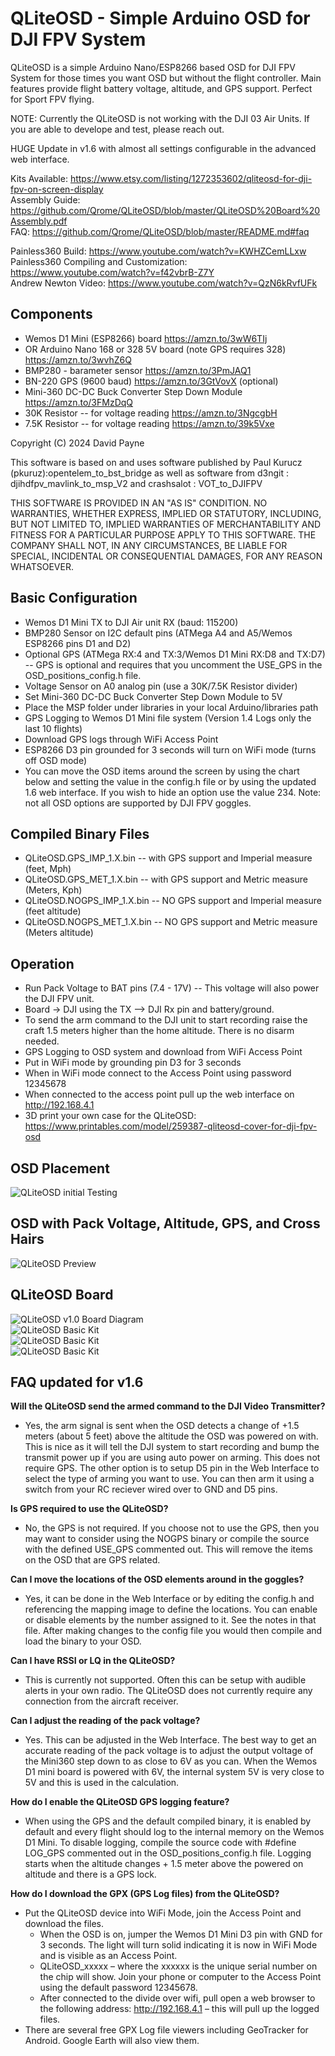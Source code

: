 # QLiteOSD - Simple Arduino OSD for DJI FPV System

QLiteOSD is a simple Arduino Nano/ESP8266 based OSD for DJI FPV System for those times you want OSD but without the flight controller.  Main features provide flight battery voltage, altitude, and GPS support.  Perfect for Sport FPV flying.

NOTE:  Currently the QLiteOSD is not working with the DJI 03 Air Units.  If you are able to develope and test, please reach out.  

HUGE Update in v1.6 with almost all settings configurable in the advanced web interface.  

Kits Available:  https://www.etsy.com/listing/1272353602/qliteosd-for-dji-fpv-on-screen-display  
Assembly Guide:  https://github.com/Qrome/QLiteOSD/blob/master/QLiteOSD%20Board%20Assembly.pdf  
FAQ:  https://github.com/Qrome/QLiteOSD/blob/master/README.md#faq

Painless360 Build: https://www.youtube.com/watch?v=KWHZCemLLxw  
Painless360 Compiling and Customization: https://www.youtube.com/watch?v=f42vbrB-Z7Y  
Andrew Newton Video: https://www.youtube.com/watch?v=QzN6kRvfUFk  

## Components
* Wemos D1 Mini (ESP8266) board https://amzn.to/3wW6TIj
* OR Arduino Nano 168 or 328 5V board (note GPS requires 328) https://amzn.to/3wvhZ6Q
* BMP280 - barameter sensor https://amzn.to/3PmJAQ1
* BN-220 GPS (9600 baud) https://amzn.to/3GtVovX (optional)
* Mini-360 DC-DC Buck Converter Step Down Module https://amzn.to/3FMzDqQ
* 30K Resistor -- for voltage reading https://amzn.to/3NgcgbH
* 7.5K Resistor -- for voltage reading https://amzn.to/39k5Vxe

Copyright (C) 2024 David Payne  
 
This software is based on and uses software published by Paul Kurucz (pkuruz):opentelem_to_bst_bridge
as well as software from d3ngit : djihdfpv_mavlink_to_msp_V2
and crashsalot : VOT_to_DJIFPV
  
THIS SOFTWARE IS PROVIDED IN AN "AS IS" CONDITION. NO WARRANTIES,
WHETHER EXPRESS, IMPLIED OR STATUTORY, INCLUDING, BUT NOT LIMITED
TO, IMPLIED WARRANTIES OF MERCHANTABILITY AND FITNESS FOR A
PARTICULAR PURPOSE APPLY TO THIS SOFTWARE. THE COMPANY SHALL NOT,
IN ANY CIRCUMSTANCES, BE LIABLE FOR SPECIAL, INCIDENTAL OR
CONSEQUENTIAL DAMAGES, FOR ANY REASON WHATSOEVER.
 
## Basic Configuration
* Wemos D1 Mini TX to DJI Air unit RX (baud: 115200)
* BMP280 Sensor on I2C default pins (ATMega A4 and A5/Wemos ESP8266 pins D1 and D2)
* Optional GPS (ATMega RX:4 and TX:3/Wemos D1 Mini RX:D8 and TX:D7) -- GPS is optional and requires that you uncomment the USE_GPS in the OSD_positions_config.h file.
* Voltage Sensor on A0 analog pin (use a 30K/7.5K Resistor divider)
* Set Mini-360 DC-DC Buck Converter Step Down Module to 5V
* Place the MSP folder under libraries in your local Arduino/libraries path  
* GPS Logging to Wemos D1 Mini file system (Version 1.4 Logs only the last 10 flights)
* Download GPS logs through WiFi Access Point
* ESP8266 D3 pin grounded for 3 seconds will turn on WiFi mode (turns off OSD mode)
* You can move the OSD items around the screen by using the chart below and setting the value in the config.h file or by using the updated 1.6 web interface.  If you wish to hide an option use the value 234.  Note: not all OSD options are supported by DJI FPV goggles.

## Compiled Binary Files
* QLiteOSD.GPS_IMP_1.X.bin -- with GPS support and Imperial measure (feet, Mph)  
* QLiteOSD.GPS_MET_1.X.bin -- with GPS support and Metric measure (Meters, Kph)  
* QLiteOSD.NOGPS_IMP_1.X.bin -- NO GPS support and Imperial measure (feet altitude)  
* QLiteOSD.NOGPS_MET_1.X.bin -- NO GPS support and Metric measure (Meters altitude)  
 
## Operation
* Run Pack Voltage to BAT pins (7.4 - 17V) -- This voltage will also power the DJI FPV unit.
* Board -> DJI using the TX --> DJI Rx pin and battery/ground.
* To send the arm command to the DJI unit to start recording raise the craft 1.5 meters higher than the home altitude.  There is no disarm needed.
* GPS Logging to OSD system and download from WiFi Access Point
* Put in WiFi mode by grounding pin D3 for 3 seconds
* When in WiFi mode connect to the Access Point using password 12345678 
* When connected to the access point pull up the web interface on http://192.168.4.1
* 3D print your own case for the QLiteOSD:  https://www.printables.com/model/259387-qliteosd-cover-for-dji-fpv-osd
 
## OSD Placement
![QLiteOSD initial Testing](/images/OSD_positions.png)  

## OSD with Pack Voltage, Altitude, GPS, and Cross Hairs
![QLiteOSD Preview](/images/PXL_20220612_040647213.jpg)  

## QLiteOSD Board
![QLiteOSD v1.0 Board Diagram](/images/PXL_20220613_010941035.jpg)  
![QLiteOSD Basic Kit](/images/PXL_20220612_231228968.jpg)  
![QLiteOSD Basic Kit](/images/PXL_20220613_004957916.jpg)  
![QLiteOSD Basic Kit](/images/PXL_20220613_010424662.jpg)  

## FAQ updated for v1.6
**Will the QLiteOSD send the armed command to the DJI Video Transmitter?**  
* Yes, the arm signal is sent when the OSD detects a change of +1.5 meters (about 5 feet) above the altitude the OSD was powered on with.  This is nice as it will tell the DJI system to start recording and bump the transmit power up if you are using auto power on arming.  This does not require GPS.  The other option is to setup D5 pin in the Web Interface to select the type of arming you want to use.  You can then arm it using a switch from your RC reciever wired over to GND and D5 pins.  

**Is GPS required to use the QLiteOSD?**  
* No, the GPS is not required.  If you choose not to use the GPS, then you may want to consider using the NOGPS binary or compile the source with the defined USE_GPS commented out.   This will remove the items on the OSD that are GPS related.  

**Can I move the locations of the OSD elements around in the goggles?**  
* Yes, it can be done in the Web Interface or by editing the config.h and referencing the mapping image to define the locations.  You can enable or disable elements by the number assigned to it.  See the notes in that file.  After making changes to the config file you would then compile and load the binary to your OSD.  

**Can I have RSSI or LQ in the QLiteOSD?**  
* This is currently not supported. Often this can be setup with audible alerts in your own radio.  The QLiteOSD does not currently require any connection from the aircraft receiver.  

**Can I adjust the reading of the pack voltage?**  
* Yes.  This can be adjusted in the Web Interface.  The best way to get an accurate reading of the pack voltage is to adjust the output voltage of the Mini360 step down to as close to 6V as you can.  When the Wemos D1 mini board is powered with 6V, the internal system 5V is very close to 5V and this is used in the calculation.  

**How do I enable the QLiteOSD GPS logging feature?**  
* When using the GPS and the default compiled binary, it is enabled by default and every flight should log to the internal memory on the Wemos D1 Mini.  To disable logging, compile the source code with #define LOG_GPS commented out in the OSD_positions_config.h file.  Logging starts when the altitude changes + 1.5 meter above the powered on altitude and there is a GPS lock.  

**How do I download the GPX (GPS Log files) from the QLiteOSD?**  
* Put the QLiteOSD device into WiFi Mode, join the Access Point and download the files.
    - When the OSD is on, jumper the Wemos D1 Mini D3 pin with GND for 3 seconds.  The light will turn solid indicating it is now in WiFi Mode and is visible as an Access Point.
    - QLiteOSD_xxxxx – where the xxxxxx is the unique serial number on the chip will show.  Join your phone or computer to the Access Point using the default password 12345678.
    - After connected to the divide over wifi, pull open a web browser to the following address:   http://192.168.4.1  – this will pull up the logged files.
* There are several free GPX Log file viewers including GeoTracker for Android.  Google Earth will also view them.  


